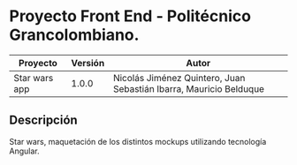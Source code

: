 # Proyecto Front End - Politécnico Grancolombiano.

| **Proyecto** | **Versión**  |  **Autor**  |
|--------------|--------------|-------------|
|Star wars app   |1.0.0         |Nicolás Jiménez Quintero, Juan Sebastián Ibarra, Mauricio Belduque|

## Descripción
Star wars, maquetación de los distintos mockups utilizando tecnología Angular.
